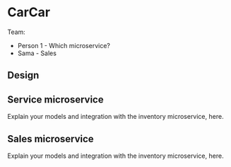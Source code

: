 # CarCar

Team:

* Person 1 - Which microservice?
* Sama - Sales

## Design

## Service microservice

Explain your models and integration with the inventory
microservice, here.

## Sales microservice

Explain your models and integration with the inventory
microservice, here.
